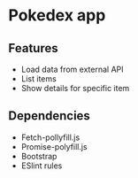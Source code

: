 # Pokedex app

## Features

- Load data from external API
- List items
- Show details for specific item

## Dependencies 

- Fetch-pollyfill.js
- Promise-polyfill.js
- Bootstrap
- ESlint rules
